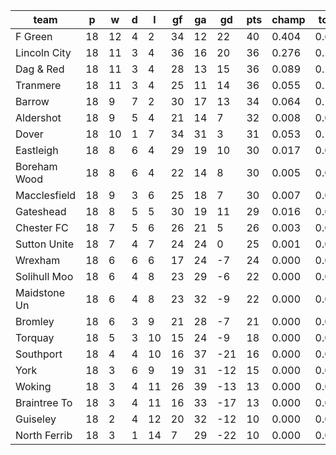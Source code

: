 |     team     | p  | w  | d | l  | gf | ga | gd  | pts | champ | top2  | top3  | top4  |  5-7  | bot4  | bot3  | bot2  |
|--------------|----|----|---|----|----|----|-----|-----|-------|-------|-------|-------|-------|-------|-------|-------|
| F Green      | 18 | 12 | 4 |  2 | 34 | 12 |  22 |  40 | 0.404 | 0.622 | 0.762 | 0.846 | 0.115 | 0.000 | 0.000 | 0.000|
| Lincoln City | 18 | 11 | 3 |  4 | 36 | 16 |  20 |  36 | 0.276 | 0.508 | 0.662 | 0.765 | 0.167 | 0.000 | 0.000 | 0.000|
| Dag & Red    | 18 | 11 | 3 |  4 | 28 | 13 |  15 |  36 | 0.089 | 0.215 | 0.351 | 0.478 | 0.293 | 0.000 | 0.000 | 0.000|
| Tranmere     | 18 | 11 | 3 |  4 | 25 | 11 |  14 |  36 | 0.055 | 0.138 | 0.242 | 0.358 | 0.308 | 0.000 | 0.000 | 0.000|
| Barrow       | 18 |  9 | 7 |  2 | 30 | 17 |  13 |  34 | 0.064 | 0.168 | 0.289 | 0.408 | 0.310 | 0.000 | 0.000 | 0.000|
| Aldershot    | 18 |  9 | 5 |  4 | 21 | 14 |   7 |  32 | 0.008 | 0.035 | 0.071 | 0.120 | 0.221 | 0.002 | 0.000 | 0.000|
| Dover        | 18 | 10 | 1 |  7 | 34 | 31 |   3 |  31 | 0.053 | 0.143 | 0.260 | 0.384 | 0.303 | 0.000 | 0.000 | 0.000|
| Eastleigh    | 18 |  8 | 6 |  4 | 29 | 19 |  10 |  30 | 0.017 | 0.056 | 0.108 | 0.177 | 0.274 | 0.001 | 0.000 | 0.000|
| Boreham Wood | 18 |  8 | 6 |  4 | 22 | 14 |   8 |  30 | 0.005 | 0.024 | 0.052 | 0.101 | 0.200 | 0.003 | 0.001 | 0.000|
| Macclesfield | 18 |  9 | 3 |  6 | 25 | 18 |   7 |  30 | 0.007 | 0.023 | 0.053 | 0.097 | 0.189 | 0.004 | 0.001 | 0.000|
| Gateshead    | 18 |  8 | 5 |  5 | 30 | 19 |  11 |  29 | 0.016 | 0.050 | 0.101 | 0.166 | 0.257 | 0.001 | 0.001 | 0.000|
| Chester FC   | 18 |  7 | 5 |  6 | 26 | 21 |   5 |  26 | 0.003 | 0.010 | 0.024 | 0.048 | 0.131 | 0.010 | 0.004 | 0.001|
| Sutton Unite | 18 |  7 | 4 |  7 | 24 | 24 |   0 |  25 | 0.001 | 0.006 | 0.015 | 0.028 | 0.091 | 0.018 | 0.007 | 0.002|
| Wrexham      | 18 |  6 | 6 |  6 | 17 | 24 |  -7 |  24 | 0.000 | 0.001 | 0.002 | 0.006 | 0.029 | 0.069 | 0.033 | 0.012|
| Solihull Moo | 18 |  6 | 4 |  8 | 23 | 29 |  -6 |  22 | 0.000 | 0.002 | 0.004 | 0.009 | 0.041 | 0.054 | 0.025 | 0.008|
| Maidstone Un | 18 |  6 | 4 |  8 | 23 | 32 |  -9 |  22 | 0.000 | 0.002 | 0.003 | 0.006 | 0.034 | 0.069 | 0.033 | 0.014|
| Bromley      | 18 |  6 | 3 |  9 | 21 | 28 |  -7 |  21 | 0.000 | 0.000 | 0.001 | 0.004 | 0.026 | 0.087 | 0.043 | 0.017|
| Torquay      | 18 |  5 | 3 | 10 | 15 | 24 |  -9 |  18 | 0.000 | 0.000 | 0.000 | 0.000 | 0.003 | 0.307 | 0.194 | 0.098|
| Southport    | 18 |  4 | 4 | 10 | 16 | 37 | -21 |  16 | 0.000 | 0.000 | 0.000 | 0.000 | 0.002 | 0.437 | 0.299 | 0.161|
| York         | 18 |  3 | 6 |  9 | 19 | 31 | -12 |  15 | 0.000 | 0.000 | 0.000 | 0.000 | 0.002 | 0.421 | 0.285 | 0.156|
| Woking       | 18 |  3 | 4 | 11 | 26 | 39 | -13 |  13 | 0.000 | 0.000 | 0.000 | 0.000 | 0.004 | 0.278 | 0.174 | 0.089|
| Braintree To | 18 |  3 | 4 | 11 | 16 | 33 | -17 |  13 | 0.000 | 0.000 | 0.000 | 0.000 | 0.000 | 0.605 | 0.459 | 0.290|
| Guiseley     | 18 |  2 | 4 | 12 | 20 | 32 | -12 |  10 | 0.000 | 0.000 | 0.000 | 0.000 | 0.000 | 0.719 | 0.591 | 0.419|
| North Ferrib | 18 |  3 | 1 | 14 |  7 | 29 | -22 |  10 | 0.000 | 0.000 | 0.000 | 0.000 | 0.000 | 0.914 | 0.850 | 0.731|
